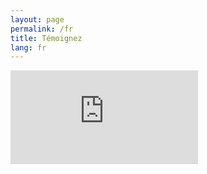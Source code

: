 ```yaml
---
layout: page
permalink: /fr
title: Témoignez
lang: fr
---
```

<iframe src="https://mauritanie.ushahidi.io/posts/create/1" frameborder="0" allowfullscreen></iframe>

